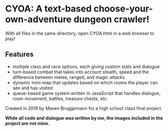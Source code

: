 # CYOA: A text-based choose-your-own-adventure dungeon crawler!

With all files in the same directory, open CYOA.html in a web browser to play!


## Features
- multiple class and race options, each giving custom stats and dialogue
- turn-based combat that takes into account stealth, speed and the difference between melee, ranged, and magic attacks
- dynamic mini-map that updates based on which rooms the player can see and has visited
- queue-based game system written in JavaScript that handles dialogue, room movement, battles, treasure chests, etc.


Created in 2019 by Maven Bruggemann for a high school class final project.


**While all code and dialogue was written by me, the images included in the project are not mine.**